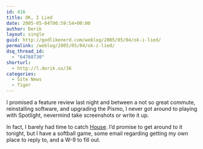```yaml
---
id: 416
title: OK, I Lied
date: 2005-05-04T06:59:54+00:00
author: Derik
layout: single
guid: http://godlikenerd.com/weblog/2005/05/04/ok-i-lied/
permalink: /weblog/2005/05/04/ok-i-lied/
dsq_thread_id:
  - "64768730"
shorturl:
  - http://l.derik.us/36
categories:
  - Site News
  - Tiger
---
```

I promised a feature review last night and between a not so great commute, reinstalling software, and upgrading the Pismo, I never got around to playing with Spotlight, nevermind take screenshots or write it up.

In fact, I barely had time to catch [House](http://www.fox.com/house/). I&#8217;d promise to get around to it tonight, but I have a softball game, some email regarding getting my own place to reply to, and a W-9 to fill out.